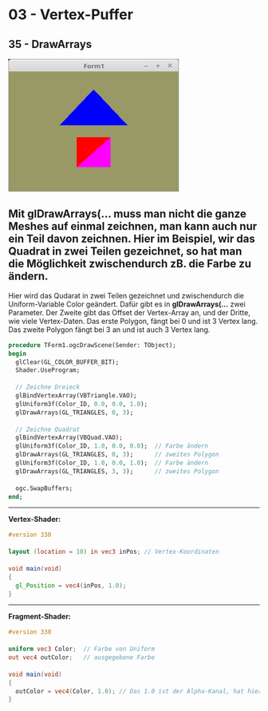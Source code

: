 # 03 - Vertex-Puffer
## 35 - DrawArrays

![image.png](image.png)

Mit <b> glDrawArrays(...</b> muss man nicht die ganze Meshes auf einmal zeichnen, man kann auch nur ein Teil davon zeichnen.
Hier im Beispiel, wir das Quadrat in zwei Teilen gezeichnet, so hat man die Möglichkeit zwischendurch zB. die Farbe zu ändern.
---
Hier wird das Qudarat in zwei Teilen gezeichnet und zwischendurch die Uniform-Variable Color geändert.
Dafür gibt es in <b>glDrawArrays(...</b> zwei Parameter.
Der Zweite gibt das Offset der Vertex-Array an, und der Dritte, wie viele Vertex-Daten.
Das erste Polygon, fängt bei 0 und ist 3 Vertex lang.
Das zweite Polygon fängt bei 3 an und ist auch 3 Vertex lang.

```pascal
procedure TForm1.ogcDrawScene(Sender: TObject);
begin
  glClear(GL_COLOR_BUFFER_BIT);
  Shader.UseProgram;

  // Zeichne Dreieck
  glBindVertexArray(VBTriangle.VAO);
  glUniform3f(Color_ID, 0.0, 0.0, 1.0);
  glDrawArrays(GL_TRIANGLES, 0, 3);

  // Zeichne Quadrat
  glBindVertexArray(VBQuad.VAO);
  glUniform3f(Color_ID, 1.0, 0.0, 0.0);  // Farbe ändern
  glDrawArrays(GL_TRIANGLES, 0, 3);      // zweites Polygon
  glUniform3f(Color_ID, 1.0, 0.0, 1.0);  // Farbe ändern
  glDrawArrays(GL_TRIANGLES, 3, 3);      // zweites Polygon

  ogc.SwapBuffers;
end;
```

---
<b>Vertex-Shader:</b>

```glsl
#version 330

layout (location = 10) in vec3 inPos; // Vertex-Koordinaten
 
void main(void)
{
  gl_Position = vec4(inPos, 1.0);
}

```

---
<b>Fragment-Shader:</b>

```glsl
#version 330

uniform vec3 Color;  // Farbe von Uniform
out vec4 outColor;   // ausgegebene Farbe

void main(void)
{
  outColor = vec4(Color, 1.0); // Das 1.0 ist der Alpha-Kanal, hat hier keine Bedeutung.
}

```


